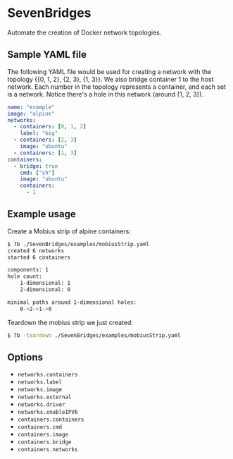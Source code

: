 # SevenBridges
Automate the creation of Docker network topologies.

## Sample YAML file
The following YAML file would be used for creating a network with the topology {{0, 1, 2}, {2, 3}, {1, 3}}.
We also bridge container 1 to the host network.
Each number in the topology represents a container, and each set is a network.
Notice there's a hole in this network (around {1, 2, 3}).
```yaml
name: "example"
image: "alpine"
networks:
  - containers: [0, 1, 2]
    label: "big"
  - containers: [2, 3]
    image: "ubuntu"
  - containers: [1, 3]
containers:
  - bridge: true
    cmd: ["sh"]
    image: "ubuntu"
    containers:
      - 1
```

## Example usage
Create a Mobius strip of alpine containers:
```sh
$ 7b ./SevenBridges/examples/mobiusStrip.yaml
created 6 networks
started 6 containers

components: 1
hole count:
	1-dimensional: 1
	2-dimensional: 0

minimal paths around 1-dimensional holes:
	0->2->1->0
```

Teardown the mobius strip we just created:
```sh
$ 7b -teardown ./SevenBridges/examples/mobiusStrip.yaml
```

## Options
 - `networks.containers`
 - `networks.label`
 - `networks.image`
 - `networks.external`
 - `networks.driver`
 - `networks.enableIPV6`
 - `containers.containers`
 - `containers.cmd`
 - `containers.image`
 - `containers.bridge`
 - `containers.networks`
